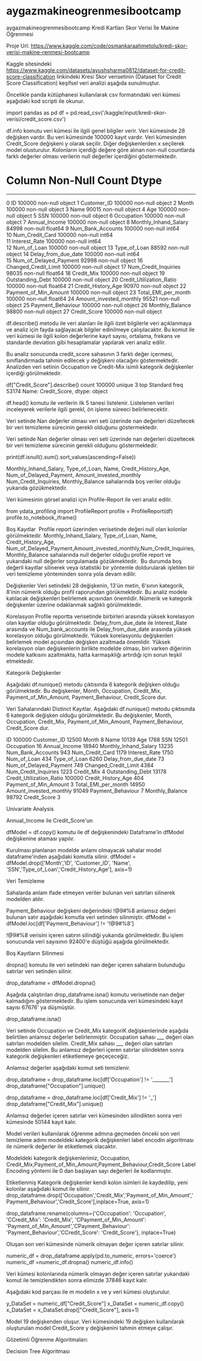 # aygazmakineogrenmesibootcamp
aygazmakineogrenmesibootcamp
Kredi Kartları Skor Verisi İle Makine Öğrenmesi

Proje Url:
https://www.kaggle.com/code/osmankaraahmetolu/kredi-skor-verisi-makine-renmesi-bootcamp

Kaggle sitesindeki https://www.kaggle.com/datasets/ayushsharma0812/dataset-for-credit-score-classification linkindeki Kresi Skor verisetinin (Dataset for Credit Score Classification) keşifsel veri analizi aşağıda sunulmuştur.

Öncelikle panda kütüphanesi kullanılarak csv formatındaki veri kümesi  aşağıdaki kod scripti ile okunur.

import pandas as pd
df = pd.read_csv('/kaggle/input/kredi-skor-verisi/credit_score.csv')

df.info komutu veri kümesi ile ilgili genel bilgiler verir. Veri kümesinde 28 değişken vardır. Bu veri kümesinde 100000 kayıt vardır. Veri kümesinden Credit_Score değişkeni y olarak seçilir. Diğer değişkenlerden x seçilerek model olusturulur. Kolonların içerdiği değere göre alınan non-null countlarda farklı değerler olması verilerin null değerler içerdiğini göstermektedir.

#   Column                    Non-Null Count   Dtype  
---  ------                    --------------   -----  
 0   ID                        100000 non-null  object 
 1   Customer_ID               100000 non-null  object 
 2   Month                     100000 non-null  object 
 3   Name                      90015 non-null   object 
 4   Age                       100000 non-null  object 
 5   SSN                       100000 non-null  object 
 6   Occupation                100000 non-null  object 
 7   Annual_Income             100000 non-null  object 
 8   Monthly_Inhand_Salary     84998 non-null   float64
 9   Num_Bank_Accounts         100000 non-null  int64  
 10  Num_Credit_Card           100000 non-null  int64  
 11  Interest_Rate             100000 non-null  int64  
 12  Num_of_Loan               100000 non-null  object 
 13  Type_of_Loan              88592 non-null   object 
 14  Delay_from_due_date       100000 non-null  int64  
 15  Num_of_Delayed_Payment    92998 non-null   object 
 16  Changed_Credit_Limit      100000 non-null  object 
 17  Num_Credit_Inquiries      98035 non-null   float64
 18  Credit_Mix                100000 non-null  object 
 19  Outstanding_Debt          100000 non-null  object 
 20  Credit_Utilization_Ratio  100000 non-null  float64
 21  Credit_History_Age        90970 non-null   object 
 22  Payment_of_Min_Amount     100000 non-null  object 
 23  Total_EMI_per_month       100000 non-null  float64
 24  Amount_invested_monthly   95521 non-null   object 
 25  Payment_Behaviour         100000 non-null  object 
 26  Monthly_Balance           98800 non-null   object 
 27  Credit_Score              100000 non-null  object

df.describe() metodu ile veri alanları ile ilgili özet bilgilerle veri açıklanmaya ve analiz için fayda sağlayacak bilgiler edinilmeye çalışılacaktır. Bu komut ile veri kümesi ile ilgili kolon değerlerine kayıt sayısı, ortalama, frekans ve standarde deviation gibi hesaplamalar yapılarak veri analiz edilir.

Bu analiz sonucunda credit_score sahasının 3 farklı değer içermesi, sınıflandırmada tahmin edilecek y değişkeni olacağını göstermektedir. Analizden veri setinin Occupation ve Credit-Mix  isimli kategorik değişkenler içerdiği görülmektedir. 

df["Credit_Score"].describe()
count       100000
unique           3
top       Standard
freq         53174
Name: Credit_Score, dtype: object

df.head() komutu ile verilerin ilk 5 tanesi listelenir. Listelenen verileri inceleyerek verilerle ilgili gerekl, ön işleme süreeci belirlenecektir.

Veri setinde Nan değerler olması veri seti üzerinde nan değerleri düzeltecek bir veri temizleme sürecinin gerekli olduğunu göstermektedir.

Veri setinde Nan değerler olması veri seti üzerinde nan değerleri düzeltecek bir veri temizleme sürecinin gerekli olduğunu göstermektedir.

print(df.isnull().sum().sort_values(ascending=False))

Monthly_Inhand_Salary, Type_of_Loan, Name, Credit_History_Age, Num_of_Delayed_Payment, Amount_invested_monthly Num_Credit_Inquiries, Monthly_Balance sahalarında boş veriler olduğu yukarıda gözükmektedir.

Veri kümesinin görsel analizi için Profile-Report ile veri analiz edilir.

from ydata_profiling import ProfileReport
profile = ProfileReport(df)
profile.to_notebook_iframe()

Boş Kayıtlar
​
Profile report üzerinden verisetinde değeri null olan kolonlar görülmektedir.  Monthly_Inhand_Salary, Type_of_Loan, Name, Credit_History_Age, Num_of_Delayed_Payment,Amount_invested_monthly,Num_Credit_Inquiries,Monthly_Balance sahalarında null değerler olduğu profile report ve yukarıdaki null değerler sorgulamada gözükmektedir.
​
Bu durumda boş değerli kayıtlar silinerek veya istatistiki bir yöntemle doldurularak işletilen bir veri temizleme yönteminden sonra yola devam edilir.

Değişkenler
Veri setindeki 28 değişkenin, 13'ün metin, 6'sının kategorik, 8'inin nümerik olduğu profil raporundan görükmektedir. Bu analiz modele katılacak değişkenleri belirlemek açısından önemlidir. Nümerik ve kategorik değişkenler üzerine odaklanmak sağlıklı görülmektedir.

Korelasyon
Profile reportta verisetinde birbirleri arasında yüksek korelasyon olan kayıtlar olduğu görülmektedir. 
Delay_from_due_date ile Interest_Rate arasında ve Num_bank_accounts ile Delay_from_due_date arasında yüksek korelasyon olduğu görülmektedir. Yüksek korelasyonlu değişkenleri belirlemek model açısından değişken azaltmada önemlidir. Yüksek korelasyon olan değişkenlerin birlikte modelde olması, biri varken diğerinin modele katkısını azaltmakta, hatta karmaşıklığı artırdığı için sorun teşkil etmektedir. 

Kategorik Değişkenler

Aşağıdaki df.nunique() metodu çıktısında 6 kategorik değişken olduğu görülmektedir. Bu değişkenler, Month, Occupation, Credit_Mix, Payment_of_Min_Amount, Payment_Behaviour, Credit_Score dur.

Veri Sahalarındaki Distinct Kayıtlar.
Aşağıdaki df.nunique() metodu çıktısında 6 kategorik değişken olduğu görülmektedir. Bu değişkenler, Month, Occupation, Credit_Mix, Payment_of_Min_Amount, Payment_Behaviour, Credit_Score dur.

ID                          100000
Customer_ID                  12500
Month                            8
Name                         10139
Age                           1788
SSN                          12501
Occupation                      16
Annual_Income                18940
Monthly_Inhand_Salary        13235
Num_Bank_Accounts              943
Num_Credit_Card               1179
Interest_Rate                 1750
Num_of_Loan                    434
Type_of_Loan                  6260
Delay_from_due_date             73
Num_of_Delayed_Payment         749
Changed_Credit_Limit          4384
Num_Credit_Inquiries          1223
Credit_Mix                       4
Outstanding_Debt             13178
Credit_Utilization_Ratio    100000
Credit_History_Age             404
Payment_of_Min_Amount            3
Total_EMI_per_month          14950
Amount_invested_monthly      91049
Payment_Behaviour                7
Monthly_Balance              98792
Credit_Score                     3

Univariate Analysis

Annual_Income ile Credit_Score'un 


dfModel = df.copy()
komutu ile df değişkenindeki Dataframe'in dfModel değişkenine ataması yapılır.

Kurulması planlanan modelde anlamı olmayacak sahalar model dataframe'inden aşağıdaki komutla silinir.
dfModel = dfModel.drop(['Month','ID', 'Customer_ID',  'Name',  'SSN','Type_of_Loan','Credit_History_Age'], axis=1)

Veri Temizleme

Sahalarda anlam ifade etmeyen veriler bulunan veri satırları silinerek modelden atılır.

Payment_Behaviour değişkeni değerindeki !@9#%8 anlamsız değeri bulunan satır aşağıdaki komutla veri setinden silinmiştir.
dfModel = dfModel.loc[df['Payment_Behaviour'] != '!@9#%8'] 

!@9#%8 verisini içeren satırın silindiği yukarıda görülmektedir.
Bu işlem sonucunda veri sayısının 92400'e düştüğü aşağıda görülmektedir.

Boş Kayıtların Silinmesi

dropna() komutu ile veri setindeki nan değer içeren sahaların bulunduğu satırlar veri setinden silinir.

drop_dataframe = dfModel.dropna()

Aşağıda çalıştırılan drop_dataframe.isna() komutu verisetinde nan değer kalmadığını göstermektedir.
Bu işlem sonucunda veri kümesindeki kayıt sayısı 67676' ya düşmüştür.

drop_dataframe.isna()

Veri setinde Occupation ve Credit_Mix kategoriK değişkenlerinde aşağıda belirtilen anlamsız değerler belirlenmiştir. Occupation sahası ___ değeri olan satırları modelden silelim. Credit_Mix sahası ___ değeri olan satırları modelden silelim. Bu anlamsız değerleri içeren satırlar silindekten sonra kategorik değişkenleri etiketlemeye geçeçeceğiz.

Anlamsız değerler aşağıdaki komut seti temizlenir.

drop_dataframe = drop_dataframe.loc[df['Occupation'] != '_______'] 
drop_dataframe["Occupation"].unique()

drop_dataframe = drop_dataframe.loc[df['Credit_Mix'] != '_'] 
drop_dataframe["Credit_Mix"].unique()

Anlamsız değerler içeren satırlar veri kümesinden silindikten sonra veri kümesinde 50144  kayıt kalır.

Model verileri kullanılarak öğrenme admına geçmeden önceki son veri temizleme adımı modeldeki kategorik değişkenleri label encodin algoritması ile nümerik değerler ile etiketlemek olacaktır.

Modeldeki kategorik değişkenlerimiz, Occupation, Credit_Mix,Payment_of_Min_Amount,Payment_Behaviour,Credit_Score
Label Encoding yöntemi ile  0 dan başlayan sayı değerleri ile kodlanmıştır.

Etiketlenmiş Kategorik değişkenler kendi kolon isimleri ile kaydedilip, yeni kolonlar aşağıdaki komut ile silinir.
drop_dataframe.drop(['Occupation','Credit_Mix','Payment_of_Min_Amount','Payment_Behaviour','Credit_Score'],inplace=True, axis=1)

drop_dataframe.rename(columns={'COccupation': 'Occupation', 'CCredit_Mix': 'Credit_Mix', 'CPayment_of_Min_Amount': 'Payment_of_Min_Amount','CPayment_Behaviour': 'Payment_Behaviour','CCredit_Score': 'Credit_Score'}, inplace=True)

Oluşan son veri kümesinde nümerik olmayan değer içeren satırlar silinir.

numeric_df = drop_dataframe.apply(pd.to_numeric, errors='coerce')
numeric_df =numeric_df.dropna()
numeric_df.info()

Veri kümesi kolonlarında nümerik olmayan değer içeren satırlar yukarıdaki komut ile temizlendikten sonra elimizde 37846 kayıt kalır.


Aşağıdaki kod parçası ile m modelin x ve y veri kümesi oluşturulur.

y_DataSet = numeric_df["Credit_Score"]
x_DataSet = numeric_df.copy()
x_DataSet = x_DataSet.drop(["Credit_Score"], axis=1)

Model 19 değişkenden oluşur. Veri kümesindeki 19 değişken kullanılarak oluşturulan model Credit_Score y değişkenini tahmin etmeye çalışır.

Gözetimli Öğrenme Algoritmaları:

Decision Tree Algoritması
